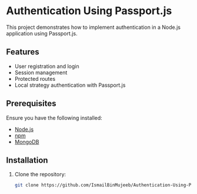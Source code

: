 # Authentication Using Passport.js

This project demonstrates how to implement authentication in a Node.js application using Passport.js.

## Features

- User registration and login
- Session management
- Protected routes
- Local strategy authentication with Passport.js

## Prerequisites

Ensure you have the following installed:

- [Node.js](https://nodejs.org/)
- [npm](https://www.npmjs.com/)
- [MongoDB](https://mongodb.com)

## Installation

1. Clone the repository:

   ```bash
   git clone https://github.com/IsmailBinMujeeb/Authentication-Using-Passport.git